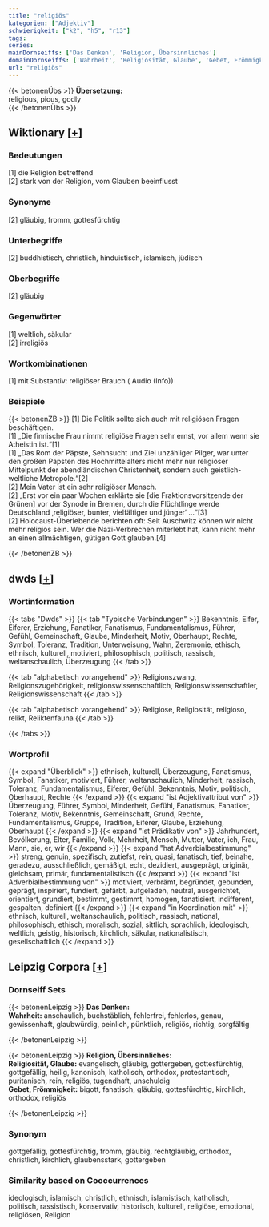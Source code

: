 ```yaml
---
title: "religiös"
kategorien: ["Adjektiv"]
schwierigkeit: ["k2", "h5", "r13"]
tags:
series:
mainDornseiffs: ['Das Denken', 'Religion, Übersinnliches']
domainDornseiffs: ['Wahrheit', 'Religiosität, Glaube', 'Gebet, Frömmigkeit']
url: "religiös"
---
```


{{< betonenÜbs >}}
**Übersetzung:**  
religious, pious, godly  
{{< /betonenÜbs >}}

## Wiktionary [[+](https://de.wiktionary.org/wiki/religiös)]

### Bedeutungen
[1] die Religion betreffend  
[2] stark von der Religion, vom Glauben beeinflusst  

### Synonyme
[2] gläubig, fromm, gottesfürchtig  

### Unterbegriffe
[2] buddhistisch, christlich, hinduistisch, islamisch, jüdisch  

### Oberbegriffe
[2] gläubig  

### Gegenwörter
[1] weltlich, säkular  
[2] irreligiös  

### Wortkombinationen
[1] mit Substantiv: religiöser Brauch ( Audio (Info))  

### Beispiele
{{< betonenZB >}}
[1] Die Politik sollte sich auch mit religiösen Fragen beschäftigen.  
[1] „Die finnische Frau nimmt religiöse Fragen sehr ernst, vor allem wenn sie Atheistin ist.“[1]  
[1] „Das Rom der Päpste, Sehnsucht und Ziel unzähliger Pilger, war unter den großen Päpsten des Hochmittelalters nicht mehr nur religiöser Mittelpunkt der abendländischen Christenheit, sondern auch geistlich-weltliche Metropole.“[2]  
[2] Mein Vater ist ein sehr religiöser Mensch.  
[2] „Erst vor ein paar Wochen erklärte sie [die Fraktionsvorsitzende der Grünen] vor der Synode in Bremen, durch die Flüchtlinge werde Deutschland ‚religiöser, bunter, vielfältiger und jünger‘ …“[3]  
[2] Holocaust-Überlebende berichten oft: Seit Auschwitz können wir nicht mehr religiös sein. Wer die Nazi-Verbrechen miterlebt hat, kann nicht mehr an einen allmächtigen, gütigen Gott glauben.[4]  

{{< /betonenZB >}}


## dwds [[+](https://www.dwds.de/wb/religiös)]

### Wortinformation
{{< tabs "Dwds" >}}
{{< tab "Typische Verbindungen" >}}
Bekenntnis, Eifer, Eiferer, Erziehung, Fanatiker, Fanatismus, Fundamentalismus, Führer, Gefühl, Gemeinschaft, Glaube, Minderheit, Motiv, Oberhaupt, Rechte, Symbol, Toleranz, Tradition, Unterweisung, Wahn, Zeremonie, ethisch, ethnisch, kulturell, motiviert, philosophisch, politisch, rassisch, weltanschaulich, Überzeugung
{{< /tab >}}

{{< tab "alphabetisch vorangehend" >}}
Religionszwang, Religionszugehörigkeit, religionswissenschaftlich, Religionswissenschaftler, Religionswissenschaft
{{< /tab >}}

{{< tab "alphabetisch vorangehend" >}}
Religiose, Religiosität, religioso, relikt, Reliktenfauna
{{< /tab >}}

{{< /tabs >}}

### Wortprofil
{{< expand "Überblick" >}} ethnisch, kulturell, Überzeugung, Fanatismus, Symbol, Fanatiker, motiviert, Führer, weltanschaulich, Minderheit, rassisch, Toleranz, Fundamentalismus, Eiferer, Gefühl, Bekenntnis, Motiv, politisch, Oberhaupt, Rechte {{< /expand >}}
{{< expand "ist Adjektivattribut von" >}} Überzeugung, Führer, Symbol, Minderheit, Gefühl, Fanatismus, Fanatiker, Toleranz, Motiv, Bekenntnis, Gemeinschaft, Grund, Rechte, Fundamentalismus, Gruppe, Tradition, Eiferer, Glaube, Erziehung, Oberhaupt {{< /expand >}}
{{< expand "ist Prädikativ von" >}} Jahrhundert, Bevölkerung, Elter, Familie, Volk, Mehrheit, Mensch, Mutter, Vater, ich, Frau, Mann, sie, er, wir {{< /expand >}}
{{< expand "hat Adverbialbestimmung" >}} streng, genuin, spezifisch, zutiefst, rein, quasi, fanatisch, tief, beinahe, geradezu, ausschließlich, gemäßigt, echt, dezidiert, ausgeprägt, originär, gleichsam, primär, fundamentalistisch {{< /expand >}}
{{< expand "ist Adverbialbestimmung von" >}} motiviert, verbrämt, begründet, gebunden, geprägt, inspiriert, fundiert, gefärbt, aufgeladen, neutral, ausgerichtet, orientiert, grundiert, bestimmt, gestimmt, homogen, fanatisiert, indifferent, gespalten, definiert {{< /expand >}}
{{< expand "in Koordination mit" >}} ethnisch, kulturell, weltanschaulich, politisch, rassisch, national, philosophisch, ethisch, moralisch, sozial, sittlich, sprachlich, ideologisch, weltlich, geistig, historisch, kirchlich, säkular, nationalistisch, gesellschaftlich {{< /expand >}}

## Leipzig Corpora [[+](https://corpora.uni-leipzig.de/en/res?word=religiös&corpusId=deu_newscrawl-public_2018)]

### Dornseiff Sets
{{< betonenLeipzig >}}
**Das Denken:**  
**Wahrheit:** anschaulich, buchstäblich, fehlerfrei, fehlerlos, genau, gewissenhaft, glaubwürdig, peinlich, pünktlich, religiös, richtig, sorgfältig  

{{< /betonenLeipzig >}}


{{< betonenLeipzig >}}
**Religion, Übersinnliches:**  
**Religiosität, Glaube:** evangelisch, gläubig, gottergeben, gottesfürchtig, gottgefällig, heilig, kanonisch, katholisch, orthodox, protestantisch, puritanisch, rein, religiös, tugendhaft, unschuldig  
**Gebet, Frömmigkeit:** bigott, fanatisch, gläubig, gottesfürchtig, kirchlich, orthodox, religiös  

{{< /betonenLeipzig >}}

### Synonym
gottgefällig, gottesfürchtig, fromm, gläubig, rechtgläubig, orthodox, christlich, kirchlich, glaubensstark, gottergeben


### Similarity based on Cooccurrences
ideologisch, islamisch, christlich, ethnisch, islamistisch, katholisch, politisch, rassistisch, konservativ, historisch, kulturell, religiöse, emotional, religiösen, Religion

